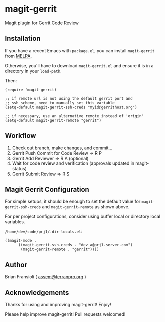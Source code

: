magit-gerrit
============

Magit plugin for Gerrit Code Review


Installation
------------

If you have a recent Emacs with `package.el`, you can install `magit-gerrit`
from [MELPA](http://melpa.milkbox.net/).

Otherwise, you'll have to download `magit-gerrit.el` and ensure it is in
a directory in your `load-path`.

Then:

```
(require 'magit-gerrit)

;; if remote url is not using the default gerrit port and
;; ssh scheme, need to manually set this variable
(setq-default magit-gerrit-ssh-creds "myid@gerrithost.org")

;; if necessary, use an alternative remote instead of 'origin'
(setq-default magit-gerrit-remote "gerrit")  
```


Workflow
--------

1. Check out branch, make changes, and commit...
2. Gerrit Push Commit for Code Review => R P
3. Gerrit Add Reviewer => R A (optional)
4. Wait for code review and verification (approvals updated in magit-status)
5. Gerrit Submit Review => R S


Magit Gerrit Configuration
--------------------------

For simple setups, it should be enough to set the default value for 
`magit-gerrit-ssh-creds` and `magit-gerrit-remote` as shown above.

For per project configurations, consider using buffer local or directory local
variables.


`/home/dev/code/prj1/.dir-locals.el`:

```
((magit-mode .
      ((magit-gerrit-ssh-creds . "dev_a@prj1.server.com")
       (magit-gerrit-remote . "gerrit"))))
```

Author
------

Brian Fransioli  ( assem@terranpro.org )


Acknowledgements
----------------

Thanks for using and improving magit-gerrit!  Enjoy!

Please help improve magit-gerrit!  Pull requests welcomed!
